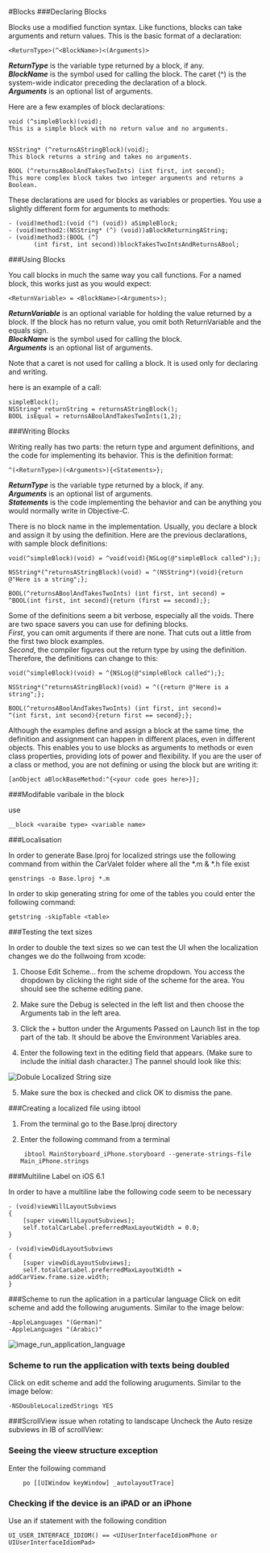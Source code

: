 <!-- Image resources -->
[image_double_localize_string]:images/double_localized_string.png "Dobule Localized String size"
[image_run_application_language]:images/run_application_language.png "Running Application in different languages"
#Blocks
###Declaring Blocks

Blocks use a modified function syntax. Like functions, blocks can take arguments and return values. This is the basic format of a declaration:

	<ReturnType>(^<BlockName>)<(Arguments)>

<b><i>ReturnType</i></b> is the variable type returned by a block, if any.<br>
<b><i>BlockName</i></b> is the symbol used for calling the block. The caret (^) is the system-wide indicator preceding the declaration of a block.<br>
<b><i>Arguments</i></b> is an optional list of arguments.<br>

Here are a few examples of block declarations:

	void (^simpleBlock)(void);
	This is a simple block with no return value and no arguments.


	NSString* (^returnsAStringBlock)(void);
	This block returns a string and takes no arguments.

	BOOL (^returnsABoolAndTakesTwoInts) (int first, int second);
	This more complex block takes two integer arguments and returns a Boolean.

These declarations are used for blocks as variables or properties. You use a slightly different form for arguments to methods:

	- (void)method1:(void (^) (void)) aSimpleBlock;
	- (void)method2:(NSString* (^) (void))aBlockReturningAString;
	- (void)method3:(BOOL (^)
           (int first, int second))blockTakesTwoIntsAndReturnsABool;
           
###Using Blocks

You call blocks in much the same way you call functions. For a named block, this works just as you would expect:

	<ReturnVariable> = <BlockName>(<Arguments>);

<b><i>ReturnVariable</i></b> is an optional variable for holding the value returned by a block. If the block has no return value, you omit both ReturnVariable and the equals sign.<br>
<b><i>BlockName</i></b> is the symbol used for calling the block.<br>
<b><i>Arguments</i></b> is an optional list of arguments.<br>

Note that a caret is not used for calling a block. It is used only for declaring and writing.

here is an example of a call:

	simpleBlock();
	NSString* returnString = returnsAStringBlock();
	BOOL isEqual = returnsABoolAndTakesTwoInts(1,2);
	
###Writing Blocks

Writing really has two parts: the return type and argument definitions, and the code for implementing its behavior. This is the definition format:

	^(<ReturnType>)(<Arguments>){<Statements>};

<b><i>ReturnType</i></b> is the variable type returned by a block, if any.<br>
<b><i>Arguments</i></b> is an optional list of arguments.<br>
<b><i>Statements</i></b> is the code implementing the behavior and can be anything you would normally write in Objective-C.

There is no block name in the implementation. Usually, you declare a block and assign it by using the definition. Here are the previous declarations, with sample block definitions:

	void(^simpleBlock)(void) = ^void(void){NSLog(@"simpleBlock called");};

	NSString*(^returnsAStringBlock)(void) = ^(NSString*)(void){return @"Here is a string";};

	BOOL(^returnsABoolAndTakesTwoInts) (int first, int second) = 
	^BOOL(int first, int second){return (first == second);};

Some of the definitions seem a bit verbose, especially all the voids. There are two space savers you can use for defining blocks. <br><i>First</i>, you can omit arguments if there are none. That cuts out a little from the first two block examples.<br><i>Second</i>, the compiler figures out the return type by using the definition. Therefore, the definitions can change to this:

	void(^simpleBlock)(void) = ^{NSLog(@"simpleBlock called");};

	NSString*(^returnsAStringBlock)(void) = ^({return @"Here is a string";};

	BOOL(^returnsABoolAndTakesTwoInts) (int first, int second)=
	^(int first, int second){return first == second};};

Although the examples define and assign a block at the same time, the definition and assignment can happen in different places, even in different objects. This enables you to use blocks as arguments to methods or even class properties, providing lots of power and flexibility.
If you are the user of a class or method, you are not defining or using the block but are writing it:
	
	[anObject aBlockBaseMethod:^{<your code goes here>}];

###Modifable varibale in the block

use 

	__block <varaibe type> <variable name>

###Localisation

In order to generate Base.lproj for localized strings use the following command from within the CarValet folder where all the *.m & *.h file exist


	genstrings -o Base.lproj *.m
	
In order to skip generating string for ome of the tables you could enter the following command:

	getstring -skipTable <table>
	
###Testing the text sizes

In order to double the text sizes so we can test the UI when the localization changes we do the follwoing from xcode:

1. Choose Edit Scheme... from the scheme dropdown. You access the dropdown by clicking the right side of the scheme for the area. You should see the scheme editing pane.
	
2. Make sure the Debug is selected in the left list and then choose the Arguments tab in the left area.

3. Click the + button under the Arguments Passed on Launch list in the top part of the tab. It should be above the Environment Variables area.

4. Enter the following text in the editing field that appears. (Make sure to include the initial dash character.) The pannel should look like this:

![Dobule Localized String size][image_double_localize_string]

5. Make sure the box is checked and click OK to dismiss the pane.

###Creating a localized file using ibtool

1. From the terminal go to the Base.lproj directory
2. Enter the following command from a terminal

		ibtool MainStoryboard_iPhone.storyboard --generate-strings-file Main_iPhone.strings


###Multiline Label on iOS 6.1

In order to have a multiline labe the following code seem to be necessary


	- (void)viewWillLayoutSubviews
	{
    	[super viewWillLayoutSubviews];
    	self.totalCarLabel.preferredMaxLayoutWidth = 0.0;
	}

	- (void)viewDidLayoutSubviews
	{
    	[super viewDidLayoutSubviews];
    	self.totalCarLabel.preferredMaxLayoutWidth = addCarView.frame.size.width;
    }

###Scheme to run the aplication in a particular language
Click on edit scheme and add the following aruguments. Similar to the image below:

	-AppleLanguages "(German)"
	-AppleLanguages "(Arabic)"
	
![image_run_application_language]

### Scheme to run the application with texts being doubled
Click on edit scheme and add the following aruguments. Similar to the image below:

	-NSDoubleLocalizedStrings YES
	
###ScrollView issue when rotating to landscape
Uncheck the Auto resize subviews in IB of scrollView:
	



### Seeing the vieew structure exception

Enter the following command
	
		po [[UIWindow keyWindow] _autolayoutTrace]
	

### Checking if the device is an iPAD or an iPhone

Use an if statement with the following condition
	
	UI_USER_INTERFACE_IDIOM() == <UIUserInterfaceIdiomPhone or UIUserInterfaceIdiomPad>
